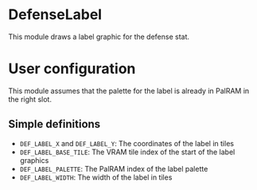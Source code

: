 
# DefenseLabel

This module draws a label graphic for the defense stat.

# User configuration

This module assumes that the palette for the label is already in PalRAM in the right slot.

## Simple definitions

  * `DEF_LABEL_X` and `DEF_LABEL_Y`: The coordinates of the label in tiles
  * `DEF_LABEL_BASE_TILE`: The VRAM tile index of the start of the label graphics
  * `DEF_LABEL_PALETTE`: The PalRAM index of the label palette
  * `DEF_LABEL_WIDTH`: The width of the label in tiles
